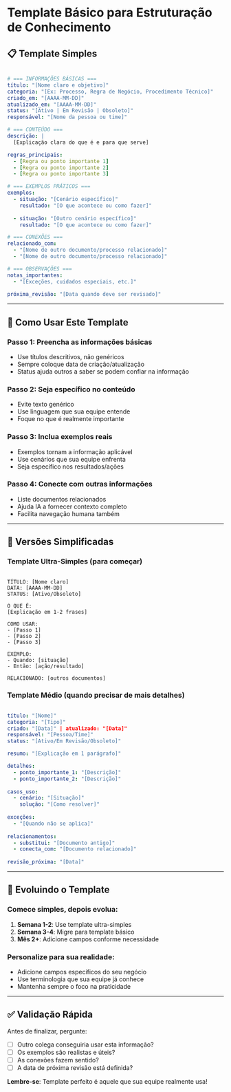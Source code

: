 # Template Básico para Estruturação de Conhecimento

## 📋 **Template Simples**

```yaml

# === INFORMAÇÕES BÁSICAS ===
título: "[Nome claro e objetivo]"
categoria: "[Ex: Processo, Regra de Negócio, Procedimento Técnico]"
criado_em: "[AAAA-MM-DD]"
atualizado_em: "[AAAA-MM-DD]"
status: "[Ativo | Em Revisão | Obsoleto]"
responsável: "[Nome da pessoa ou time]"

# === CONTEÚDO ===
descrição: |
  [Explicação clara do que é e para que serve]

regras_principais:
  - [Regra ou ponto importante 1]
  - [Regra ou ponto importante 2]
  - [Regra ou ponto importante 3]

# === EXEMPLOS PRÁTICOS ===
exemplos:
  - situação: "[Cenário específico]"
    resultado: "[O que acontece ou como fazer]"
  
  - situação: "[Outro cenário específico]"
    resultado: "[O que acontece ou como fazer]"

# === CONEXÕES ===
relacionado_com:
  - "[Nome de outro documento/processo relacionado]"
  - "[Nome de outro documento/processo relacionado]"

# === OBSERVAÇÕES ===
notas_importantes:
  - "[Exceções, cuidados especiais, etc.]"
  
próxima_revisão: "[Data quando deve ser revisado]"
```


---

## 🎯 **Como Usar Este Template**

### **Passo 1: Preencha as informações básicas**
- Use títulos descritivos, não genéricos
- Sempre coloque data de criação/atualização
- Status ajuda outros a saber se podem confiar na informação

### **Passo 2: Seja específico no conteúdo**
- Evite texto genérico
- Use linguagem que sua equipe entende
- Foque no que é realmente importante

### **Passo 3: Inclua exemplos reais**
- Exemplos tornam a informação aplicável
- Use cenários que sua equipe enfrenta
- Seja específico nos resultados/ações

### **Passo 4: Conecte com outras informações**
- Liste documentos relacionados
- Ajuda IA a fornecer contexto completo
- Facilita navegação humana também

---

## 📝 **Versões Simplificadas**

### **Template Ultra-Simples (para começar)**
```

TÍTULO: [Nome claro]
DATA: [AAAA-MM-DD]
STATUS: [Ativo/Obsoleto]

O QUE É:
[Explicação em 1-2 frases]

COMO USAR:
- [Passo 1]
- [Passo 2]
- [Passo 3]

EXEMPLO:
- Quando: [situação]
- Então: [ação/resultado]

RELACIONADO: [outros documentos]
```


### **Template Médio (quando precisar de mais detalhes)**
```yaml

título: "[Nome]"
categoria: "[Tipo]"
criado: "[Data]" | atualizado: "[Data]"
responsável: "[Pessoa/Time]"
status: "[Ativo/Em Revisão/Obsoleto]"

resumo: "[Explicação em 1 parágrafo]"

detalhes:
  - ponto_importante_1: "[Descrição]"
  - ponto_importante_2: "[Descrição]"
  
casos_uso:
  - cenário: "[Situação]"
    solução: "[Como resolver]"
    
exceções:
  - "[Quando não se aplica]"
  
relacionamentos:
  - substitui: "[Documento antigo]"
  - conecta_com: "[Documento relacionado]"
  
revisão_próxima: "[Data]"
```


---

## 🔄 **Evoluindo o Template**

### **Comece simples**, depois evolua:
1. **Semana 1-2**: Use template ultra-simples
2. **Semana 3-4**: Migre para template básico
3. **Mês 2+**: Adicione campos conforme necessidade

### **Personalize para sua realidade**:
- Adicione campos específicos do seu negócio
- Use terminologia que sua equipe já conhece
- Mantenha sempre o foco na praticidade

---

## ✅ **Validação Rápida**

Antes de finalizar, pergunte:
- [ ] Outro colega conseguiria usar esta informação?
- [ ] Os exemplos são realistas e úteis?
- [ ] As conexões fazem sentido?
- [ ] A data de próxima revisão está definida?

**Lembre-se**: Template perfeito é aquele que sua equipe realmente usa!